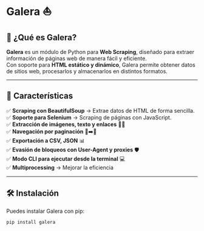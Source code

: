 # Galera ⛵  

## 📌 ¿Qué es Galera?  
**Galera** es un módulo de Python para **Web Scraping**, diseñado para extraer información de páginas web de manera fácil y eficiente.  
Con soporte para **HTML estático y dinámico**, Galera permite obtener datos de sitios web, procesarlos y almacenarlos en distintos formatos.  

---

## 🚀 Características  
✅ **Scraping con BeautifulSoup** → Extrae datos de HTML de forma sencilla.  
✅ **Soporte para Selenium** → Scraping de páginas con JavaScript.  
✅ **Extracción de imágenes, texto y enlaces** 📸🔗  
✅ **Navegación por paginación** 📄➡️📄  
✅ **Exportación a CSV, JSON** 📊  
✅ **Evasión de bloqueos con User-Agent y proxies** 🛡️  
✅ **Modo CLI para ejecutar desde la terminal** 💻  
✅ **Multiprocessing** → Mejorar la eficiencia

---

## 🛠 Instalación  
Puedes instalar Galera con pip:  

```bash
pip install galera
